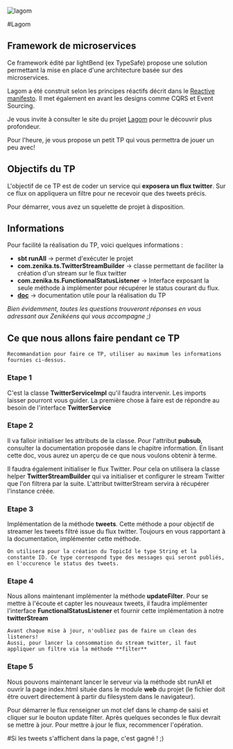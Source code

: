 ![lagom](https://d3gnpvjw8j16uq.cloudfront.net/assets/images/lagom/lagom-hero.jpg)

#Lagom
## Framework de microservices 

Ce framework édité par lightBend (ex TypeSafe) propose une solution permettant la mise en place d'une architecture basée sur des microservices. 

Lagom a été construit selon les principes réactifs décrit dans le [Reactive manifesto](http://www.reactivemanifesto.org/). Il met également en avant les designs comme CQRS et Event Sourcing.

Je vous invite à consulter le site du projet [Lagom](http://www.lagomframework.com/documentation/1.0.x/Installation.html) pour le découvrir plus profondeur.

Pour l'heure, je vous propose un petit TP qui vous permettra de jouer un peu avec!


## Objectifs du TP

L'objectif de ce TP est de coder un service qui **exposera un flux twitter**. Sur ce flux on appliquera un filtre pour ne recevoir que des tweets précis.

Pour démarrer, vous avez un squelette de projet à disposition. 

## Informations

Pour facilité la réalisation du TP, voici quelques informations : 

 - **sbt runAll** -> permet d'exécuter le projet
 - **com.zenika.ts.TwitterStreamBuilder** -> classe permettant de faciliter la création d'un stream sur le flux twitter
 - **com.zenika.ts.FunctionnalStatusListener** -> Interface exposant la seule méthode à implémenter pour récupérer le status courant du flux.
 - **[doc](http://www.lagomframework.com/documentation/1.0.x/PubSub.html)** -> documentation utile pour la réalisation du TP
 
*Bien évidemment, toutes les questions trouveront réponses en vous adressant aux Zenikéens qui vous accompagne ;)*

## Ce que nous allons faire pendant ce TP


	Recommandation pour faire ce TP, utiliser au maximum les informations fournies ci-dessus. 


### Etape 1 

C'est la classe **TwitterServiceImpl** qu'il faudra intervenir. Les imports laisser pourront vous guider.
La première chose à faire est de répondre au besoin de l'interface **TwitterService**

### Etape 2

Il va falloir initialiser les attributs de la classe. Pour l'attribut **pubsub**, consulter la documentation proposée dans le chapitre information.
En lisant cette doc, vous aurez un aperçu de ce que nous voulons obtenir à terme.

Il faudra également initialiser le flux Twitter. Pour cela on utilisera la classe helper **TwitterStreamBuilder** qui va initialiser et configurer le stream Twitter que l'on filtrera par la suite. L'attribut twitterStream servira à récupérer l'instance créée. 



### Etape 3

Implémentation de la méthode **tweets**. Cette méthode a pour objectif de streamer les tweets filtré issue du flux twitter.
Toujours en vous rapportant à la documentation, implémenter cette méthode. 


	On utilisera pour la création du TopicId le type String et la constante ID. Ce type correspond type des messages qui seront publiés, en l'occurence le status des tweets.

### Etape 4

Nous allons maintenant implémenter la méthode **updateFilter**. Pour se mettre à l'écoute et capter les nouveaux tweets, il faudra implémenter l'interface **FunctionalStatusListener** et fournir cette implémentation à notre **twitterStream**

	Avant chaque mise à jour, n'oubliez pas de faire un clean des listeners! 
	Aussi, pour lancer la consommation du stream twitter, il faut appliquer un filtre via la méthode **filter**
	
### Etape 5

Nous pouvons maintenant lancer le serveur via la méthode sbt runAll et ouvrir la page index.html située dans le module **web** du projet (le fichier doit être ouvert directement à partir du filesystem dans le navigateur).

Pour démarrer le flux renseigner un mot clef dans le champ de saisi et cliquer sur le bouton update filter. Après quelques secondes le flux devrait se mettre à jour. Pour mettre à jour le flux, recommencer l'opération.

#Si les tweets s'affichent dans la page, c'est gagné ! ;)
